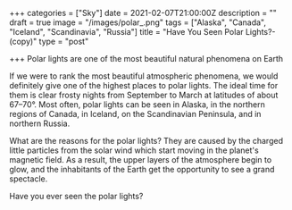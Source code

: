 +++
categories = ["Sky"]
date = 2021-02-07T21:00:00Z
description = ""
draft = true
image = "/images/polar_.png"
tags = ["Alaska", "Canada", "Iceland", "Scandinavia", "Russia"]
title = "Have You Seen Polar Lights?-(copy)"
type = "post"

+++
Polar lights are one of the most beautiful natural phenomena on Earth

If we were to rank the most beautiful atmospheric phenomena, we would definitely give one of the highest places to polar lights. The ideal time for them is clear frosty nights from September to March at latitudes of about 67–70°. Most often, polar lights can be seen in Alaska, in the northern regions of Canada, in Iceland, on the Scandinavian Peninsula, and in northern Russia.

What are the reasons for the polar lights? They are caused by the charged little particles from the solar wind which start moving in the planet's magnetic field. As a result, the upper layers of the atmosphere begin to glow, and the inhabitants of the Earth get the opportunity to see a grand spectacle.  
  
Have you ever seen the polar lights?